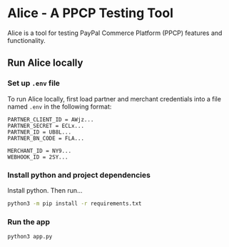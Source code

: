 # Alice - A PPCP Testing Tool

Alice is a tool for testing PayPal Commerce Platform (PPCP) features and functionality.

## Run Alice locally

### Set up `.env` file

To run Alice locally, first load partner and merchant credentials into a file named `.env` in the following format:
```
PARTNER_CLIENT_ID = AWjz...
PARTNER_SECRET = ECLx...
PARTNER_ID = UB8L...
PARTNER_BN_CODE = FLA...

MERCHANT_ID = NY9...
WEBHOOK_ID = 2SY...
```

### Install python and project dependencies

Install python. Then run...

```bash
python3 -m pip install -r requirements.txt
```

### Run the app

```bash
python3 app.py
```